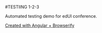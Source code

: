 #TESTIING 1-2-3

Automated testing demo for edUI conference.

[Created with Angular + Browserify](https://blog.codecentric.de/en/2014/08/angularjs-browserify/>)



